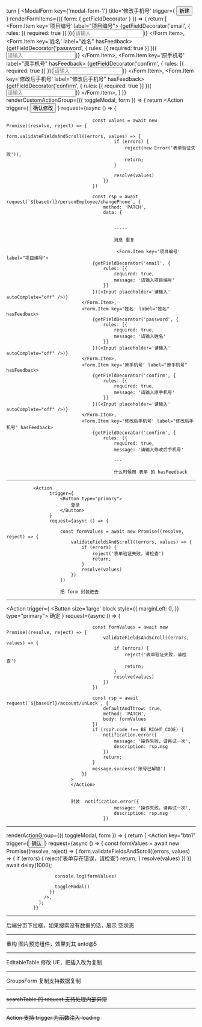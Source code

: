 turn [ <ModalForm key={'modal-form-1'} title='修改手机号' trigger={ <Button icon='plus' type='primary'>新建</Button> } renderFormItems={({ form: { getFieldDecorator } }) => { return [ <Form.Item key='项目编号' label="项目编号"> {getFieldDecorator('email', { rules: [{ required: true }] })(<Input placeholder='请输入' autoComplete="off" />)} </Form.Item>, <Form.Item key='姓名' label="姓名" hasFeedback> {getFieldDecorator('password', { rules: [{ required: true }] })(<Input placeholder='请输入' autoComplete="off" />)} </Form.Item>, <Form.Item key='原手机号' label="原手机号" hasFeedback> {getFieldDecorator('confirm', { rules: [{ required: true }] })(<Input placeholder='请输入' autoComplete="off" />)} </Form.Item>, <Form.Item key='修改后手机号' label="修改后手机号" hasFeedback> {getFieldDecorator('confirm', { rules: [{ required: true }] })(<Input placeholder='请输入' autoComplete="off" />)} </Form.Item>, ] }} renderCustomActionGroup={({ toggleModal, form }) => { return <Action trigger={ <Button type='primary'>确认修改</Button> } request={async () => {

                                    const values = await new Promise((resolve, reject) => {
                                        form.validateFieldsAndScroll((errors, values) => {
                                            if (errors) {
                                                reject(new Error('表单验证失败'));
                                                return;
                                            }

                                            resolve(values)
                                        })
                                    })

                                    const rsp = await request(`${baseUrl}/personEmployee/changePhone`, {
                                        method: 'PATCH',
                                        data: {


                                            -----

                                            消息 重复

                                             <Form.Item key='项目编号' label="项目编号">
                                    {getFieldDecorator('email', {
                                        rules: [{
                                            required: true,
                                            message: '请输入项目编号'
                                        }]
                                    })(<Input placeholder='请输入' autoComplete="off" />)}
                                </Form.Item>,
                                <Form.Item key='姓名' label="姓名" hasFeedback>
                                    {getFieldDecorator('password', {
                                        rules: [{
                                            required: true,
                                            message: '请输入姓名'
                                        }]
                                    })(<Input placeholder='请输入' autoComplete="off" />)}
                                </Form.Item>,
                                <Form.Item key='原手机号' label="原手机号" hasFeedback>
                                    {getFieldDecorator('confirm', {
                                        rules: [{
                                            required: true,
                                            message: '请输入原手机号'
                                        }]
                                    })(<Input placeholder='请输入' autoComplete="off" />)}
                                </Form.Item>,
                                <Form.Item key='修改后手机号' label="修改后手机号" hasFeedback>
                                    {getFieldDecorator('confirm', {
                                        rules: [{
                                            required: true,
                                            message: '请输入修改后手机号'

                                            ---

                                            什么时候用 表单 的 hasFeedback

---

              <Action
                    trigger={
                        <Button type="primary">
                            登录
                        </Button>
                    }
                    request={async () => {

                        const formValues = await new Promise((resolve, reject) => {
                            validateFieldsAndScroll((errors, values) => {
                                if (errors) {
                                    reject('表单验证失败，请检查')
                                    return;
                                }
                                resolve(values)
                            })
                        })

                        把 form 封装进去

---

<Action trigger={ <Button size='large' block style={{
                                        marginLeft: 0,
                                    }} type="primary"> 确定 </Button> } request={async () => {

                                    const formValues = await new Promise((resolve, reject) => {
                                        validateFieldsAndScroll((errors, values) => {
                                            if (errors) {
                                                reject('表单验证失败，请检查')
                                                return;
                                            }
                                            resolve(values)
                                        })
                                    })

                                    const rsp = await request(`${baseUrl}/account/unLock`, {
                                        defaultAndThrow: true,
                                        method: 'PATCH',
                                        body: formValues
                                    })
                                    if (rsp?.code !== BE_RIGHT_CODE) {
                                        notification.error({
                                            message: '操作失败，请再试一次',
                                            description: rsp.msg
                                        })
                                        return;
                                    }
                                    message.success('账号已解锁')
                                }}
                            >
                            </Action>


                            封装  notification.error({
                                            message: '操作失败，请再试一次',
                                            description: rsp.msg
                                        })

---

renderActionGroup={({ toggleModal, form }) => { return [ <Action key="btn1" trigger={<Button type="primary">确认</Button>} request={async () => { const formValues = await new Promise((resolve, reject) => { form.validateFieldsAndScroll((errors, values) => { if (errors) { reject('表单存在错误，请检查') return; } resolve(values) }) }) await delay(1000);

                      console.log(formValues)

                      toggleModal()
                    }}
                  />,
                ];
              }}

---

后端分页下拉框，如果搜索没有数据的话，展示 空状态

---

重构 图片预览组件，效果对其 antd@5

---

EditableTable 修改 UE，把插入改为复制

---

GroupsForm 复制支持数据复制

---

~~searchTable 的 request 支持处理内部异常~~

---

~~Action 支持 trigger 为函数注入 loading~~
